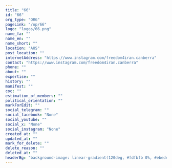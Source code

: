 ```yaml
---
title: "66"
id: "66"
org_type: "ORG"
pageLink: "/op/66"
logo: "logos/66.png"
name_fa: ""
name_en: ""
name_short: ""
location: "AUS"
post_location: ""
internetAddress: "https://www.instagram.com/freedom4iran.canberra"
contact: "https://www.instagram.com/freedom4iran.canberra"
phone: ""
about: ""
expertise: ""
history: ""
manifest: ""
coc: ""
estimation_of_members: ""
political_orientation: ""
markForEdit: ""
social_telegram: ""
social_facebook: "None"
social_youtube: ""
social_x: "None"
social_instagram: "None"
created_at: ""
updated_at: ""
mark_for_delete: ""
delete_reason: ""
deleted_at: ""
headerBg: "background-image: linear-gradient(120deg, #fdfbfb 0%, #ebedee 100%);"
---
```

